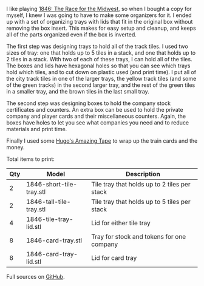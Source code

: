 I like playing [1846: The Race for the Midwest](https://boardgamegeek.com/boardgame/17405/1846-race-midwest), so when I bought a copy for myself, I knew I was going to have to make some organizers for it. I ended up with a set of organizing trays with lids that fit in the original box without removing the box insert. This makes for easy setup and cleanup, and keeps all of the parts organized even if the box is inverted.

The first step was designing trays to hold all of the track tiles. I used two sizes of tray: one that holds up to 5 tiles in a stack, and one that holds up to 2 tiles in a stack. With two of each of these trays, I can hold all of the tiles. The boxes and lids have hexagonal holes so that you can see which trays hold which tiles, and to cut down on plastic used (and print time). I put all of the city track tiles in one of the larger trays, the yellow track tiles (and some of the green tracks) in the second larger tray, and the rest of the green tiles in a smaller tray, and the brown tiles in the last small tray.

The second step was designing boxes to hold the company stock certificates and counters. An extra box can be used to hold the private company and player cards and their miscellaneous counters. Again, the boxes have holes to let you see what companies you need and to reduce materials and print time.

Finally I used some [Hugo's Amazing Tape](https://www.amazingtape.com/) to wrap up the train cards and the money.

Total items to print:

| Qty | Model | Description |
| --- | ----- | ----------- |
| 2 | 1846-short-tile-tray.stl | Tile tray that holds up to 2 tiles per stack |
| 2 | 1846-tall-tile-tray.stl | Tile tray that holds up to 5 tiles per stack |
| 4 | 1846-tile-tray-lid.stl | Lid for either tile tray |
| 8 | 1846-card-tray.stl | Tray for stock and tokens for one company |
| 8 | 1846-card-tray-lid.stl | Lid for card tray |

Full sources on [GitHub](https://github.com/wcraigtrader/game-parts/tree/master/18XX).
